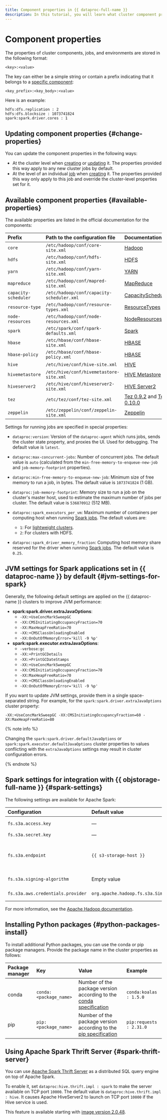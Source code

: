 ```yaml
---
title: Component properties in {{ dataproc-full-name }}
description: In this tutorial, you will learn what cluster component properties are, how they are stored, and what settings they have.
---
```


# Component properties

The properties of cluster components, jobs, and environments are stored in the following format:

```text
<key>:<value>
```

The key can either be a simple string or contain a prefix indicating that it belongs to a [specific component](environment.md):

```text
<key_prefix>:<key_body>:<value>
```

Here is an example:

```text
hdfs:dfs.replication : 2
hdfs:dfs.blocksize : 1073741824
spark:spark.driver.cores : 1
```

## Updating component properties {#change-properties}

You can update the component properties in the following ways:

* At the cluster level when [creating](../operations/cluster-create.md) or [updating](../operations/cluster-update.md) it. The properties provided this way apply to any new cluster jobs by default.
* At the level of an individual [job](./jobs.md) when [creating](../operations/jobs.md) it. The properties provided this way only apply to this job and override the cluster-level properties set for it.

## Available component properties {#available-properties}

The available properties are listed in the official documentation for the components:

| Prefix               | Path to the configuration file          | Documentation                                                                                                               |
|:---------------------|:----------------------------------------|:----------------------------------------------------------------------------------------------------------------------------|
| `core`               | `/etc/hadoop/conf/core-site.xml`        | [Hadoop](https://hadoop.apache.org/docs/current/hadoop-project-dist/hadoop-common/core-default.xml)                         |
| `hdfs`               | `/etc/hadoop/conf/hdfs-site.xml`        | [HDFS](https://hadoop.apache.org/docs/current/hadoop-project-dist/hadoop-hdfs/hdfs-default.xml)                             |
| `yarn`               | `/etc/hadoop/conf/yarn-site.xml`        | [YARN](https://hadoop.apache.org/docs/current/hadoop-yarn/hadoop-yarn-common/yarn-default.xml)                              |
| `mapreduce`          | `/etc/hadoop/conf/mapred-site.xml`      | [MapReduce](https://hadoop.apache.org/docs/current/hadoop-mapreduce-client/hadoop-mapreduce-client-core/mapred-default.xml) |
| `capacity-scheduler` | `/etc/hadoop/conf/capacity-scheduler.xml` | [CapacityScheduler](https://hadoop.apache.org/docs/current/hadoop-yarn/hadoop-yarn-site/CapacityScheduler.html)           |
| `resource-type`      | `/etc/hadoop/conf/resource-types.xml`   | [ResourceTypes](https://hadoop.apache.org/docs/current/hadoop-yarn/hadoop-yarn-site/ResourceModel.html)                     |
| `node-resources`     | `/etc/hadoop/conf/node-resources.xml`   | [NodeResources](https://hadoop.apache.org/docs/current/hadoop-yarn/hadoop-yarn-site/ResourceModel.html)                     |
| `spark`              | `/etc/spark/conf/spark-defaults.xml`    | [Spark](https://spark.apache.org/docs/latest/configuration.html)                                                            |
| `hbase`              | `/etc/hbase/conf/hbase-site.xml`        | [HBASE](https://hbase.apache.org/book.html#config.files)                                                                    |
| `hbase-policy`       | `/etc/hbase/conf/hbase-policy.xml`      | [HBASE](https://hbase.apache.org/book.html#config.files)                                                                    |
| `hive`               | `/etc/hive/conf/hive-site.xml`          | [HIVE](https://cwiki.apache.org/confluence/display/Hive/Configuration+Properties)                                           |
| `hivemetastore`      | `/etc/hive/conf/hivemetastore-site.xml` | [HIVE Metastore](https://cwiki.apache.org/confluence/display/Hive/Configuration+Properties)                                 |
| `hiveserver2`        | `/etc/hive/conf/hiveserver2-site.xml`   | [HIVE Server2](https://cwiki.apache.org/confluence/display/Hive/Configuration+Properties)                                   |
| `tez`                | `/etc/tez/conf/tez-site.xml`            | [Tez 0.9.2](https://tez.apache.org/releases/0.9.2/tez-api-javadocs/configs/TezConfiguration.html) and [Tez 0.10.0](https://tez.apache.org/releases/0.10.0/tez-api-javadocs/configs/TezConfiguration.html) |
| `zeppelin`           | `/etc/zeppelin/conf/zeppelin-site.xml`  | [Zeppelin](https://zeppelin.apache.org/docs/0.9.0/setup/operation/configuration.html)                                       |

Settings for running jobs are specified in special properties:

* `dataproc:version`: Version of the `dataproc-agent` which runs jobs, sends the cluster state property, and proxies the UI. Used for debugging. The default value is `latest`.
* `dataproc:max-concurrent-jobs`: Number of concurrent jobs. The default value is `auto` (calculated from the `min-free-memory-to-enqueue-new-job` and `job-memory-footprint` properties).
* `dataproc:min-free-memory-to-enqueue-new-job`: Minimum size of free memory to run a job, in bytes. The default value is `1073741824` (1 GB).
* `dataproc:job-memory-footprint`: Memory size to run a job on the cluster's master host, used to estimate the maximum number of jobs per cluster. The default value is `536870912` (512 MB).
* `dataproc:spark_executors_per_vm`: Maximum number of containers per computing host when running [Spark jobs](./spark-sql.md). The default values are:

    * `1`: For [lightweight clusters](./index.md#light-weight-clusters).
    * `2`: For clusters with HDFS.

* `dataproc:spark_driver_memory_fraction`: Computing host memory share reserved for the driver when running [Spark jobs](./spark-sql.md). The default value is `0.25`.

## JVM settings for Spark applications set in {{ dataproc-name }} by default {#jvm-settings-for-spark}

Generally, the following default settings are applied on the {{ dataproc-name }} clusters to improve JVM performance:

* **spark:spark.driver.extraJavaOptions**:
    * `-XX:+UseConcMarkSweepGC`
    * `-XX:CMSInitiatingOccupancyFraction=70`
    * `-XX:MaxHeapFreeRatio=70`
    * `-XX:+CMSClassUnloadingEnabled`
    * `-XX:OnOutOfMemoryError='kill -9 %p'`
* **spark:spark.executor.extraJavaOptions**:
    * `-verbose:gc`
    * `-XX:+PrintGCDetails`
    * `-XX:+PrintGCDateStamps`
    * `-XX:+UseConcMarkSweepGC`
    * `-XX:CMSInitiatingOccupancyFraction=70`
    * `-XX:MaxHeapFreeRatio=70`
    * `-XX:+CMSClassUnloadingEnabled`
    * `-XX:OnOutOfMemoryError='kill -9 %p'`

If you want to update JVM settings, provide them in a single space-separated string. For example, for the `spark:spark.driver.extraJavaOptions` cluster property:

```text
-XX:+UseConcMarkSweepGC -XX:CMSInitiatingOccupancyFraction=60 -XX:MaxHeapFreeRatio=80
```

{% note info %}

Changing the `spark:spark.driver.defaultJavaOptions` or `spark:spark.executor.defaultJavaOptions` cluster properties to values conflicting with the `extraJavaOptions` settings may result in cluster configuration errors.

{% endnote %}

## Spark settings for integration with {{ objstorage-full-name }} {#spark-settings}

The following settings are available for Apache Spark:

| Configuration                         | Default value                                   | Description                                                                           |
|:----------------------------------|:--------------------------------------------------------|:-----------------------------------------------------------------------------------|
| `fs.s3a.access.key`               | —                                                       | [Static key](../../iam/concepts/authorization/access-key.md) ID |
| `fs.s3a.secret.key`               | —                                                       | Secret key:                                                                     |
| `fs.s3a.endpoint`                 | `{{ s3-storage-host }}`                                 | Endpoint to connect to {{ objstorage-name }}                                   |
| `fs.s3a.signing-algorithm`        | Empty value                                         | Signature algorithm                                                                   |
| `fs.s3a.aws.credentials.provider` | `org.apache.hadoop.fs.s3a.SimpleAWSCredentialsProvider` | Credentials provider                                                           |

For more information, see the [Apache Hadoop documentation](https://hadoop.apache.org/docs/current/hadoop-project-dist/hadoop-common/core-default.xml).

## Installing Python packages {#python-packages-install}

To install additional Python packages, you can use the conda or pip package managers. Provide the package name in the cluster properties as follows:

| Package manager | Key                 | Value                                                                                                                                                          | Example                 |
|:------------------|:---------------------|:------------------------------------------------------------------------------------------------------------------------------------------------------------------|:-----------------------|
| conda             | `conda:<package_name>` | Number of the package version according to the [conda specification](https://docs.conda.io/projects/conda/en/latest/user-guide/concepts/pkg-specs.html#package-match-specifications) | `conda:koalas : 1.5.0` |
| pip               | `pip:<package_name>`   | Number of the package version according to the [pip specification](https://www.python.org/dev/peps/pep-0440/#version-specifiers)                                                     | `pip:requests : 2.31.0` |

## Using Apache Spark Thrift Server {#spark-thrift-server}

You can use [Apache Spark Thrift Server](https://spark.apache.org/docs/latest/sql-distributed-sql-engine.html) as a distributed SQL query engine on top of Apache Spark.

To enable it, set `dataproc:hive.thrift.impl : spark` to make the server available on TCP port `10000`. The default value is `dataproc:hive.thrift.impl : hive`. It causes Apache HiveServer2 to launch on TCP port `10000` if the Hive service is used.

This feature is available starting with [image version 2.0.48](../release-notes/images.md#2.0.48).
